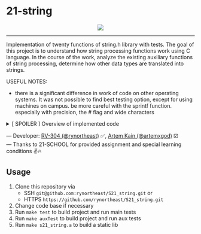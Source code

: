# 21-string

<div align="center"><img src="assets/preview.png"></div>

---

Implementation of twenty functions of string.h library with tests. The goal of this project is to understand how string processing functions work using C language. In the course of the work, analyze the existing auxiliary functions of string processing, determine how other data types are translated into strings.

USEFUL NOTES:

- there is a significant difference in work of code on other operating systems. It was not possible to find best testing option, except for using machines on campus. be more careful with the sprintf function. especially with precision, the # flag and wide characters

<details>
<summary>[ SPOILER ] Overview of implemented code</summary>

### string.h Types

| No. | Variable | Description                                                                 | Status |
| --- | -------- | --------------------------------------------------------------------------- | ------ |
| 1   | size_t   | This is the unsigned integral type and is the result of the sizeof keyword. | ✅     |

### string.h Macro

| No. | Macro | Description                                         | Status |
| --- | ----- | --------------------------------------------------- | ------ |
| 1   | NULL  | This macro is the value of a null pointer constant. | ✅     |

### string.h Functions

| No. | Function                                                  | Description                                                                                                                                                                                                                                                                                                                     | Status |
| --- | --------------------------------------------------------- | ------------------------------------------------------------------------------------------------------------------------------------------------------------------------------------------------------------------------------------------------------------------------------------------------------------------------------- | ------ |
| 1   | void *memchr(const void *str, int c, size_t n)            | Searches for the first occurrence of the character c (an unsigned char) in the first n bytes of the string pointed to, by the argument str.                                                                                                                                                                                     | ☑️     |
| 2   | int memcmp(const void *str1, const void *str2, size_t n)  | Compares the first n bytes of str1 and str2.                                                                                                                                                                                                                                                                                    | ☑️     |
| 3   | void *memcpy(void *dest, const void \*src, size_t n)      | Copies n characters from src to dest.                                                                                                                                                                                                                                                                                           | ☑️     |
| 4   | void *memmove(void *dest, const void \*src, size_t n)     | Another function to copy n characters from src to dest.                                                                                                                                                                                                                                                                         | ☑️     |
| 5   | void *memset(void *str, int c, size_t n)                  | Copies the character c (an unsigned char) to the first n characters of the string pointed to, by the argument str.                                                                                                                                                                                                              | ☑️     |
| 6   | char *strcat(char *dest, const char \*src)                | Appends the string pointed to, by src to the end of the string pointed to by dest.                                                                                                                                                                                                                                              | ✅     |
| 7   | char *strncat(char *dest, const char \*src, size_t n)     | Appends the string pointed to, by src to the end of the string pointed to, by dest up to n characters long.                                                                                                                                                                                                                     | ✅     |
| 8   | char *strchr(const char *str, int c)                      | Searches for the first occurrence of the character c (an unsigned char) in the string pointed to, by the argument str.                                                                                                                                                                                                          | ✅     |
| 9   | int strcmp(const char *str1, const char *str2)            | Compares the string pointed to, by str1 to the string pointed to by str2.                                                                                                                                                                                                                                                       | ✅     |
| 10  | int strncmp(const char *str1, const char *str2, size_t n) | Compares at most the first n bytes of str1 and str2.                                                                                                                                                                                                                                                                            | ✅     |
| 11  | char *strcpy(char *dest, const char \*src)                | Copies the string pointed to, by src to dest.                                                                                                                                                                                                                                                                                   | ✅     |
| 12  | char *strncpy(char *dest, const char \*src, size_t n)     | Copies up to n characters from the string pointed to, by src to dest.                                                                                                                                                                                                                                                           | ✅     |
| 13  | size_t strcspn(const char *str1, const char *str2)        | Calculates the length of the initial segment of str1 which consists entirely of characters not in str2.                                                                                                                                                                                                                         | ✅     |
| 14  | char \*strerror(int errnum)                               | Searches an internal array for the error number errnum and returns a pointer to an error message string. You need to declare macros containing arrays of error messages for mac and linux operating systems. Error descriptions are available in the original library. Checking the current OS is carried out using directives. |
| 15  | size_t strlen(const char \*str)                           | Computes the length of the string str up to but not including the terminating null character.                                                                                                                                                                                                                                   | ✅     |
| 16  | char *strpbrk(const char *str1, const char \*str2)        | Finds the first character in the string str1 that matches any character specified in str2.                                                                                                                                                                                                                                      | ✅     |
| 17  | char *strrchr(const char *str, int c)                     | Searches for the last occurrence of the character c (an unsigned char) in the string pointed to by the argument str.                                                                                                                                                                                                            | ✅     |
| 18  | size_t strspn(const char *str1, const char *str2)         | Calculates the length of the initial segment of str1 which consists entirely of characters in str2.                                                                                                                                                                                                                             | ✅     |
| 19  | char *strstr(const char *haystack, const char \*needle)   | Finds the first occurrence of the entire string needle (not including the terminating null character) which appears in the string haystack.                                                                                                                                                                                     | ✅     |
| 20  | char *strtok(char *str, const char \*delim)               | Breaks string str into a series of tokens separated by delim.                                                                                                                                                                                                                                                                   | ✅     |

### sprintf & sscanf

| No. | Function                                             | Description                                            | Status |
| --- | ---------------------------------------------------- | ------------------------------------------------------ | ------ |
| 1   | int sscanf(const char *str, const char *format, ...) | reads formatted input from a string.                   | ☑️     |
| 2   | int sprintf(char *str, const char *format, ...)      | sends formatted output to a string pointed to, by str. | ✅     |

### sprintf & sscanf Specifiers

| No. | Specifier | sprintf output                                                                                             | sscanf output                                                     | sprintf Status | sscanf Status |
| --- | --------- | ---------------------------------------------------------------------------------------------------------- | ----------------------------------------------------------------- | -------------- | ------------- |
| 1   | c         | Character                                                                                                  | Character                                                         | ✅             | ☑️            |
| 2   | d         | Signed decimal integer                                                                                     | Signed decimal integer                                            | ✅             | ☑️            |
| 3   | i         | Signed decimal integer                                                                                     | Signed integer (may be decimal, octal or hexadecimal)             | ✅             | ☑️            |
| 4   | e         | Scientific notation (mantissa/exponent) using e character (the output of the numbers must match up to e-6) | Decimal floating point or scientific notation (mantissa/exponent) | ✅             | ☑️            |
| 5   | E         | Scientific notation (mantissa/exponent) using E character                                                  | Decimal floating point or scientific notation (mantissa/exponent) | ✅             | ☑️            |
| 6   | f         | Decimal floating point                                                                                     | Decimal floating point or scientific notation (mantissa/exponent) | ✅             | ☑️            |
| 7   | g         | Uses the shortest representation of decimal floating point                                                 | Decimal floating point or scientific notation (mantissa/exponent) | ✅             | ☑️            |
| 8   | G         | Uses the shortest representation of decimal floating point                                                 | Decimal floating point or scientific notation (mantissa/exponent) | ✅             | ☑️            |
| 9   | o         | Unsigned octal                                                                                             | Unsigned octal                                                    | ✅             | ☑️            |
| 10  | s         | String of characters                                                                                       | String of characters                                              | ✅             | ☑️            |
| 11  | u         | Unsigned decimal integer                                                                                   | Unsigned decimal integer                                          | ✅             | ☑️            |
| 12  | x         | Unsigned hexadecimal integer                                                                               | Unsigned hexadecimal integer (any letters)                        | ✅             | ☑️            |
| 13  | X         | Unsigned hexadecimal integer (capital letters)                                                             | Unsigned hexadecimal integer (any letters)                        | ✅             | ☑️            |
| 14  | p         | Pointer address                                                                                            | Pointer address                                                   | ✅             | ☑️            |
| 15  | n         | Number of characters printed until %n occurs                                                               | Number of characters scanned until %n occurs                      | ✅             | ☑️            |
| 16  | %         | Character %                                                                                                | Character %                                                       | ✅             | ☑️            |

### sprintf Flags

| No. | Flags   | Description                                                                                                                                                                                                                                                                                                                                                                               | Status |
| --- | ------- | ----------------------------------------------------------------------------------------------------------------------------------------------------------------------------------------------------------------------------------------------------------------------------------------------------------------------------------------------------------------------------------------- | ------ |
| 1   | -       | Left-justify within the given field width; Right justification is the default (see width sub-specifier).                                                                                                                                                                                                                                                                                  | ✅     |
| 2   | +       | Forces to precede the result with a plus or minus sign (+ or -) even for positive numbers. By default, only negative numbers are preceded with a -ve sign.                                                                                                                                                                                                                                | ✅     |
| 3   | (space) | If no sign is going to be written, a blank space is inserted before the value.                                                                                                                                                                                                                                                                                                            | ✅     |
| 4   | #       | Used with o, x or X specifiers the value is preceded with 0, 0x or 0X respectively for values different than zero. Used with e, E and f, it forces the written output to contain a decimal point even if no digits would follow. By default, if no digits follow, no decimal point is written. Used with g or G the result is the same as with e or E but trailing zeros are not removed. | ✅     |
| 5   | 0       | Left-pads the number with zeroes (0) instead of spaces, where padding is specified (see width sub-specifier).                                                                                                                                                                                                                                                                             | ✅     |

### sprintf & sscanf Width Description

| No. | Width    | Description                                                                                                                                                                                                                                                                                                            | sprintf Status | sscanf Status |
| --- | -------- | ---------------------------------------------------------------------------------------------------------------------------------------------------------------------------------------------------------------------------------------------------------------------------------------------------------------------- | -------------- | ------------- |
| 1   | (number) | Minimum number of characters to be printed. If the value to be printed is shorter than this number, the result is padded with blank spaces. The value is not truncated even if the result is larger.                                                                                                                   | ✅             | ☑️            |
| 2   | \*       | In sprintf the _ sign means, that the width is not specified in the format string, but as an additional integer value argument preceding the argument that has to be formatted. In sscanf the _ sign placed after % and before the format specifier reads data of the specified type, but suppresses their assignment. | ✅             | ☑️            |

### sprintf Precision Description

| No. | .precision | Description                                                                                                                                                                                                                                                                                                                                                                                                                                                                                                                                                                                                                                                                                                                                                                                                                                                                                                                                                                         | Status |
| --- | ---------- | ----------------------------------------------------------------------------------------------------------------------------------------------------------------------------------------------------------------------------------------------------------------------------------------------------------------------------------------------------------------------------------------------------------------------------------------------------------------------------------------------------------------------------------------------------------------------------------------------------------------------------------------------------------------------------------------------------------------------------------------------------------------------------------------------------------------------------------------------------------------------------------------------------------------------------------------------------------------------------------- | ------ |
| 1   | .number    | For integer specifiers (d, i, o, u, x, X) − precision specifies the minimum number of digits to be written. If the value to be written is shorter than this number, the result is padded with leading zeros. The value is not truncated even if the result is longer. A precision of 0 means that no character is written for the value 0. For e, E and f specifiers − this is the number of digits to be printed after the decimal point. For g and G specifiers − This is the maximum number of significant digits to be printed. For s − this is the maximum number of characters to be printed. By default all characters are printed until the ending null character is encountered. For c type − it has no effect. When no precision is specified for specifiers e, E, f, g and G, the default one is 6. When no precision is specified for all other kind of specifiers, the default is 1. If the period is specified without an explicit value for precision, 0 is assumed. | ✅     |
| 2   | .\*        | The precision is not specified in the format string, but as an additional integer value argument preceding the argument that has to be formatted.                                                                                                                                                                                                                                                                                                                                                                                                                                                                                                                                                                                                                                                                                                                                                                                                                                   | ✅     |

### sprintf & sscanf Length Description

| No. | Length | Description                                                                                                                                                                           | sprintf Status | sscanf Status |
| --- | ------ | ------------------------------------------------------------------------------------------------------------------------------------------------------------------------------------- | -------------- | ------------- |
| 1   | h      | The argument is interpreted as a short int or unsigned short int (only applies to integer specifiers: i, d, o, u, x and X).                                                           | ✅             | ☑️            |
| 2   | l      | The argument is interpreted as a long int or unsigned long int for integer specifiers (i, d, o, u, x and X), and as a wide character or wide character string for specifiers c and s. | ✅             | ☑️            |
| 3   | L      | The argument is interpreted as a long double (only applies to floating point specifiers − e, E, f, g and G).                                                                          | ✅             | ☑️            |

</details>

— Developer: [RV-304 (@rynortheast)](https://github.com/rynortheast) ✅, [Artem Kain (@artemxgod)](https://github.com/artemxgod) ☑️  
— Thanks to 21-SCHOOL for provided assignment and special learning conditions ✌️🔥

## Usage

1. Clone this repository via
   - SSH `git@github.com:rynortheast/S21_string.git` or
   - HTTPS `https://github.com/rynortheast/S21_string.git`
2. Change code base if necessary
3. Run `make test` to build project and run main tests
4. Run `make auxTest` to build project and run aux tests
5. Run `make s21_string.a` to build a static lib
